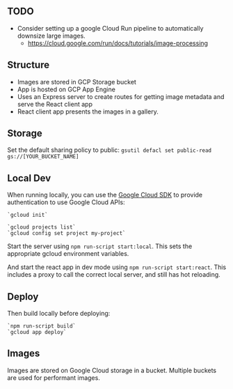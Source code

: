 ## TODO
* Consider setting up a google Cloud Run pipeline to automatically downsize large images.
  * https://cloud.google.com/run/docs/tutorials/image-processing

## Structure
* Images are stored in GCP Storage bucket
* App is hosted on GCP App Engine
* Uses an Express server to create routes for getting image metadata and serve the React client app
* React client app presents the images in a gallery.

## Storage
Set the default sharing policy to public:
`gsutil defacl set public-read gs://[YOUR_BUCKET_NAME]`
## Local Dev
When running locally, you can use the [Google Cloud SDK](https://cloud.google.com/sdk)
to provide authentication to use Google Cloud APIs:

    `gcloud init`

    `gcloud projects list`
    `gcloud config set project my-project`

Start the server using `npm run-script start:local`. This sets the appropriate gcloud environment variables.

And start the react app in dev mode using `npm run-script start:react`. This includes a proxy to call the correct local server, and still has hot reloading.

## Deploy
Then build locally before deploying:

    `npm run-script build`
    `gcloud app deploy`

## Images
Images are stored on Google Cloud storage in a bucket. Multiple buckets are used for performant images.
